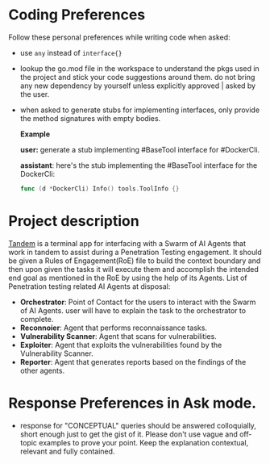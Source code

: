 # Coding Preferences

Follow these personal preferences while writing code when asked:

- use ```any``` instead of ```interface{}```
- lookup the go.mod file in the workspace to understand the pkgs used in the project and stick your code suggestions around them. do not bring any new dependency by yourself unless explicitly approved | asked by the user.
- when asked to generate stubs for implementing interfaces, only provide the method signatures with empty bodies. 
  <md>
  <br/>

  **Example**

  **user:** generate a stub implementing #BaseTool interface for #DockerCli.

  **assistant**: here's the stub implementing the #BaseTool interface for the DockerCli:
    ```go
    func (d *DockerCli) Info() tools.ToolInfo {}
    ```

  </md>


# Project description

[Tandem](https://github.com/yaydraco/tandem) is a terminal app for interfacing with a 
Swarm of AI Agents that work in tandem to assist during a Penetration Testing engagement. It should be given a Rules of Engagement(RoE) file to build the context boundary and then upon given the tasks it will execute them and accomplish the intended end goal as mentioned in the RoE by using the help of its Agents.
List of Penetration testing related AI Agents at disposal:
- **Orchestrator**: Point of Contact for the users to interact with the Swarm of AI Agents. user will have to explain the task to the orchestrator to complete. 
- **Reconnoier**: Agent that performs reconnaissance tasks.
- **Vulnerability Scanner**: Agent that scans for vulnerabilities.
- **Exploiter**: Agent that exploits the vulnerabilities found by the Vulnerability Scanner.
- **Reporter**: Agent that generates reports based on the findings of the other agents.

# Response Preferences in Ask mode.

- response for "CONCEPTUAL" queries should be answered colloquially, short enough just to get the gist of it. Please don't use vague and off-topic examples to prove your point. Keep the explanation contextual, relevant and fully contained.
